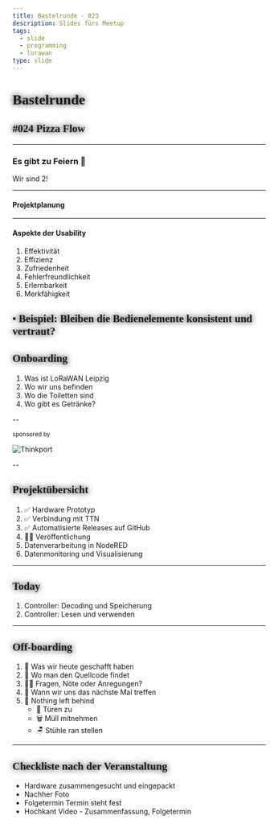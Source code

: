```yaml
---
title: Bastelrunde - 023
description: Slides fürs Meetup
tags:
  - slide
  - programming
  - lorawan
type: slide
---
```

<style>
@import url('https://fonts.googleapis.com/css2?family=Lobster&family=Permanent+Marker&display=swap');
h1, h2 {
	font-family: 'Permanent Marker', cursive !important;
	text-shadow: 0 0 12px #000 !important;
}
</style>

<!-- slide bg="[[meetup-024.png]]" data-auto-animate     -->
# Bastelrunde

<!-- element style="padding-top: 30%; text-shadow: 4px 4px 2px 2px #000;" -->
## #024 Pizza Flow

<!-- element style="text-shadow: 4px 4px 2px 2px #000" -->

<!--
**Checkliste bevor es losgeht:**

- [ ] Foto gemacht
- [ ] Tweet gesendet
- [ ] Hochkant Video

-->

---

### Es gibt zu Feiern 🥳

Wir sind 2!
<!-- element class="fragment" -->

---
#### Projektplanung



<!-- element class="fragment" -->

---
#### Aspekte der Usability

1) Effektivität
2) Effizienz
3) Zufriedenheit
4) Fehlerfreundlichkeit
5) Erlernbarkeit
6) Merkfähigkeit
<!--
**1. Effektivität**

• Wie gut kann der Benutzer sein Ziel erreichen?
• Beispiel: Findet der Nutzer die gewünschten Informationen oder kann er eine Aufgabe erfolgreich abschließen?

  

**2. Effizienz**

• Wie schnell und mit wie wenig Aufwand kann der Benutzer sein Ziel erreichen?

• Beispiel: Sind die Schritte zur Erfüllung einer Aufgabe logisch und minimiert?

  

**3. Zufriedenheit**

• Wie angenehm oder zufriedenstellend ist die Nutzung des Produkts oder Systems?

• Beispiel: Fühlt sich der Benutzer wohl oder frustriert bei der Interaktion?

  

**4. Fehlerfreundlichkeit**

• Wie einfach ist es, Fehler zu vermeiden, zu erkennen und zu korrigieren?

• Beispiel: Gibt es klare Fehlermeldungen und einfache Möglichkeiten zur Korrektur?

  

**5. Erlernbarkeit**

• Wie schnell kann ein neuer Benutzer die Nutzung des Systems erlernen?

• Beispiel: Ist die Navigation intuitiv und die Bedienung leicht verständlich?

  

**6. Merkfähigkeit**

• Wie gut kann ein Benutzer das System nach einer längeren Pause wieder bedienen, ohne alles erneut lernen zu müssen?

-->

• Beispiel: Bleiben die Bedienelemente konsistent und vertraut?
---
## Onboarding

1) Was ist LoRaWAN Leipzig
2) Wo wir uns befinden
3) Wo die Toiletten sind
4) Wo gibt es Getränke?

<!--
- [ ] Was ist LoRaWAN Leipzig
	- [ ] Ziele
	- [ ] Wer sind die Leute
- [ ] Wo befinden wir uns (Basislager, Kohlenstraße)
- [ ] Wo sind die Toiletten
- [ ] Wo gibt es Getränke?
-->
--

<!-- slide bg="[[Meetup #018 - Twitter.png]]" -->

<grid drag="60 30" bg="#ffffff88" style="border-radius: 12px;backdrop-filter: blur(20px);" pad="1em 2em 1em 1em">

<small>sponsored by</small>

![Thinkport](https://thinkport.digital/wp-content/uploads/elementor/thumbs/Logo_horizontral_new-q79kisryfbimg521qvcamhuu9zgajwl52ie1tm6q0s.png)

</grid>

--
## Projektübersicht

1) ✅ Hardware Prototyp
2) ✅ Verbindung mit TTN
3) ✅ Automatisierte Releases auf GitHub
4) 👩‍💻 Veröffentlichung
5) Datenverarbeitung in NodeRED
6) Datenmonitoring und Visualisierung


---
<!-- slide bg="[[vergissberlin_microcontroller_flying_through_clouds_e4ca3e11-4904-4bfb-a259-0a4fbf2dee4e.png]]" -->

<grid drag="60 30" bg="#000000cc" style="border-radius: 12px;backdrop-filter: blur(10px);" pad="1em 2em 1em 1em">

## Today 👩‍💻🧑🏼‍💻👨🏻‍💻

1) Controller: Decoding und Speicherung
1) Controller: Lesen und verwenden
</grid>

---
## Off-boarding

1) 🏁 Was wir heute geschafft haben
2) 🔎 Wo man den Quellcode findet
3) 🙋‍♂️ Fragen, Nöte oder Anregungen?
4) 📆 Wann wir uns das nächste Mal treffen
5) 🫥 Nothing left behind
	- 🚪 Türen zu
	- 🗑️ Müll mitnehmen
	- 🪑 Stühle ran stellen

---
## Checkliste nach der Veranstaltung

- Hardware zusammengesucht und eingepackt
- Nachher Foto
- Folgetermin Termin steht fest
- Hochkant Video - Zusammenfassung, Folgetermin

